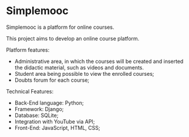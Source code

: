 # Simplemooc
Simplemooc is a platform for online courses.

This project aims to develop an online course platform.

Platform features:

- Administrative area, in which the courses will be created and inserted the didactic material, such as videos and documents.
- Student area being possible to view the enrolled courses;
- Doubts forum for each course;

Technical Features:

- Back-End language: Python;
- Framework: Django;
- Database: SQLite;
- Integration with YouTube via API;
- Front-End: JavaScript, HTML, CSS;

